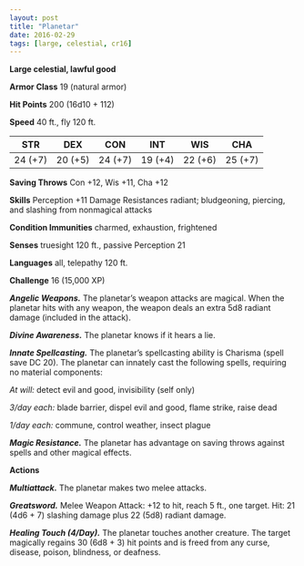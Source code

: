 ```yaml
---
layout: post
title: "Planetar"
date: 2016-02-29
tags: [large, celestial, cr16]
---
```


**Large celestial, lawful good**

**Armor Class** 19 (natural armor)

**Hit Points** 200 (16d10 + 112)

**Speed** 40 ft., fly 120 ft.

|   STR   |   DEX   |   CON   |   INT   |   WIS   |   CHA   |
|:-----:|:-----:|:-----:|:-----:|:-----:|:-----:|
| 24 (+7) | 20 (+5) | 24 (+7) | 19 (+4) | 22 (+6) | 25 (+7) |



**Saving Throws** Con +12, Wis +11, Cha +12 

**Skills** Perception +11 Damage Resistances radiant; bludgeoning, piercing, and slashing from nonmagical attacks 

**Condition Immunities** charmed, exhaustion, frightened 

**Senses** truesight 120 ft., passive Perception 21 

**Languages** all, telepathy 120 ft. 

**Challenge** 16 (15,000 XP) 

***Angelic Weapons.*** The planetar’s weapon attacks are magical. When the planetar hits with any weapon, the weapon deals an extra 5d8 radiant damage (included in the attack). 

***Divine Awareness.*** The planetar knows if it hears a lie. 

***Innate Spellcasting.*** The planetar’s spellcasting ability is Charisma (spell save DC 20). The planetar can innately cast the following spells, requiring no material components: 

*At will:* detect evil and good, invisibility (self only) 

*3/day each:* blade barrier, dispel evil and good, flame strike, raise dead 

*1/day each:* commune, control weather, insect plague 

***Magic Resistance.*** The planetar has advantage on saving throws against spells and other magical effects. 

**Actions** 

***Multiattack.*** The planetar makes two melee attacks. 

***Greatsword.*** Melee Weapon Attack: +12 to hit, reach 5 ft., one target. Hit: 21 (4d6 + 7) slashing damage plus 22 (5d8) radiant damage. 

***Healing Touch (4/Day).*** The planetar touches another creature. The target magically regains 30 (6d8 + 3) hit points and is freed from any curse, disease, poison, blindness, or deafness.
